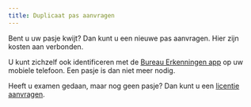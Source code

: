 ```yaml
---
title: Duplicaat pas aanvragen
---
```

Bent u uw pasje kwijt? Dan kunt u een nieuwe pas aanvragen. Hier zijn kosten aan verbonden.

U kunt zichzelf ook identificeren met de [Bureau Erkenningen app](/wat-wij-doen/bureau-erkenningen/bureau-erkenningen-app) op uw mobiele telefoon. Een pasje is dan niet meer nodig.

Heeft u examen gedaan, maar nog geen pasje? Dan kunt u een [licentie aanvragen](/licenties/licentie-aanvragen).

<link-container>
<link-button link='{"name": "Bureau Erkenningen app","url": "/wat-wij-doen/bureau-erkenningen/bureau-erkenningen-app"}'></link-button>
<link-button link='{"name": "Licentie aanvragen","url": "/licenties/licentie-aanvragen"}'></link-button>
</link-container>
